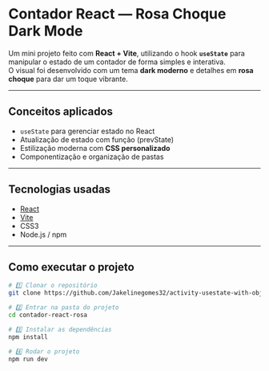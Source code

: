 # Contador React — Rosa Choque Dark Mode  

Um mini projeto feito com **React + Vite**, utilizando o hook **`useState`** para manipular o estado de um contador de forma simples e interativa.  
O visual foi desenvolvido com um tema **dark moderno** e detalhes em **rosa choque** para dar um toque vibrante.

---

## Conceitos aplicados

- `useState` para gerenciar estado no React  
- Atualização de estado com função (prevState)  
- Estilização moderna com **CSS personalizado**  
- Componentização e organização de pastas  

---

## Tecnologias usadas

- [React](https://react.dev/)
- [Vite](https://vitejs.dev/)
- CSS3  
- Node.js / npm  

---

## Como executar o projeto

```bash
# 1️⃣ Clonar o repositório
git clone https://github.com/Jakelinegomes32/activity-usestate-with-object.git

# 2️⃣ Entrar na pasta do projeto
cd contador-react-rosa

# 3️⃣ Instalar as dependências
npm install

# 4️⃣ Rodar o projeto
npm run dev
